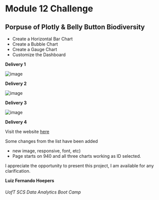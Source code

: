 
# Module 12 Challenge

## Porpuse of Plotly & Belly Button Biodiversity

- Create a Horizontal Bar Chart
- Create a Bubble Chart
- Create a Gauge Chart
- Customize the Dashboard

**Delivery 1**

![image](https://user-images.githubusercontent.com/100812079/169174886-69dc99c1-d9d8-4028-9a22-3844795ce369.png)



**Delivery 2**

![image](https://user-images.githubusercontent.com/100812079/169174992-70b119f3-40f9-48b0-af3c-b9d11e3a8b8d.png)



**Delivery 3**

![image](https://user-images.githubusercontent.com/100812079/169175078-52c07be0-812e-443d-9cd0-cfafb46b680c.png)



**Delivery 4**

Visit the website [here](https://lfhoepers.github.io/Plotly/)


Some changes from the list have been added 

- new image, responsive, font, etc)
- Page starts on 940 and all three charts working as ID selected.



I appreciate the opportunity to present this project, I am available for any clarification.


**Luiz Fernando Hoepers**  
###### UofT SCS Data Analytics Boot Camp
